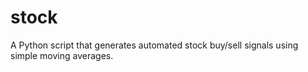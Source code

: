 # stock
A Python script that generates automated stock buy/sell signals using simple moving averages.

